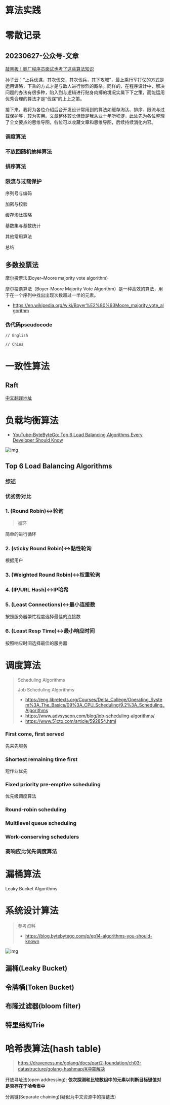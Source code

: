 # 算法实践



# 零散记录

## 20230627-公众号-文章

[敲黑板！鹅厂程序员面试也考了这些算法知识](https://mp.weixin.qq.com/s/GwXQwJUdBi1UHdh2Q8FBMw)

孙子云：“上兵伐谋，其次伐交，其次伐兵，其下攻城”，最上乘行军打仗的方式是运用谋略，下乘的方式才是与敌人进行惨烈的厮杀。同样的，在程序设计中，解决问题的办法有很多种，陷入到与逻辑进行贴身肉搏的境况实属下下之策，而能运用优秀合理的算法才是“伐谋”的上上之策。

<!--TODO-->

接下来，我将为各位介绍后台开发设计常用到的算法如缓存淘汰、排序、限流与过载保护等，较为实用。文章整体较长但皆是我从业十年所积淀，此处先为各位整理了全文要点的思维导图，各位可以收藏文章和思维导图，后续持续消化内容。

### 调度算法

### 不放回随机抽样算法

### 排序算法

### 限流与过载保护

序列号与编码

加密与校验

缓存淘汰策略

基数集与基数统计

其他常用算法

总结



## 多数投票法

摩尔投票法(Boyer–Moore majority vote algorithm)

摩尔投票算法（Boyer-Moore Majority Vote Algorithm）是一种高效的算法，用于在一个序列中找出出现次数超过一半的元素。

- https://en.wikipedia.org/wiki/Boyer%E2%80%93Moore_majority_vote_algorithm



### 伪代码pseudocode

```pseudocode
// English

// China
```



# 一致性算法

## Raft

[中文翻译地址](https://github.com/maemual/raft-zh_cn)



# 负载均衡算法

- [YouTube-ByteByteGo: Top 6 Load Balancing Algorithms Every Developer Should Know](https://www.youtube.com/watch?v=dBmxNsS3BGE)

![img](https://wwfyde.oss-cn-hangzhou.aliyuncs.com/images/202308231705210.jpeg)

## Top 6 Load Balancing Algorithms

### 综述

### 优劣势对比



### 1. (Round Robin)↔轮询

> 循环

简单的进行循环

### 2. (sticky Round Robin)↔黏性轮询

根据用户

### 3. (Weighted Round Robin)↔权重轮询

### 4. (IP/URL Hash)↔IP哈希

### 5. (Least Connections)↔最小连接数

按照服务器繁忙程度选择最佳的连接数

### 6. (Least Resp Time)↔最小响应时间

按照响应时间选择最佳的服务器

# 调度算法

>  Scheduling Algorithms
>
>  Job Scheduling Algorithms
>
>  
>
>  - https://eng.libretexts.org/Courses/Delta_College/Operating_System%3A_The_Basics/09%3A_CPU_Scheduling/9.2%3A_Scheduling_Algorithms
>  - https://www.advsyscon.com/blog/job-scheduling-algorithms/
>  - https://www.51cto.com/article/592854.html

### First come, first served

先来先服务

### **Shortest remaining time first**

短作业优先

### **Fixed priority pre-emptive scheduling**

优先级调度算法

### **Round-robin scheduling**

### **Multilevel queue scheduling**

### **Work-conserving schedulers**

### 高响应比优先调度算法



# 漏桶算法

Leaky Bucket Algorithms



# 系统设计算法

> 参考资料
>
> - https://blog.bytebytego.com/p/ep14-algorithms-you-should-known

![img](https://wwfyde.oss-cn-hangzhou.aliyuncs.com/images/202308311427930.jpeg)

## 漏桶(Leaky Bucket)

## 令牌桶(Token Bucket)

## 布隆过滤器(bloom filter)

## 特里结构Trie

# 哈希表算法(hash table)

> https://draveness.me/golang/docs/part2-foundation/ch03-datastructure/golang-hashmap/#冲突解决

开放寻址法(open addressing): **依次探测和比较数组中的元素以判断目标键值对是否存在于哈希表中**



分离链(Separate chaining)(疑似为中文资源中的拉链法)



# 

